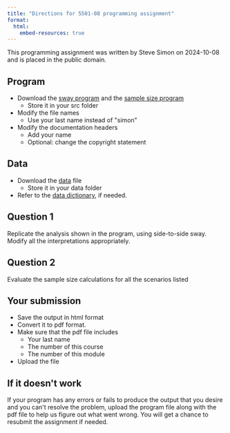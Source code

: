 ```yaml
---
title: "Directions for 5501-08 programming assignment"
format: 
  html:
    embed-resources: true
---
```


This programming assignment was written by Steve Simon on 2024-10-08 and is placed in the public domain.

## Program

-   Download the [sway program][sway] and the [sample size program][sample]
    -   Store it in your src folder
-   Modify the file names
    -   Use your last name instead of "simon"
-   Modify the documentation headers
    -   Add your name
    -   Optional: change the copyright statement
    
[sway]: https://github.com/pmean/classes/blob/master/general/simon-5501-08-sway.qmd
[sample]: https://github.com/pmean/classes/blob/master/general/simon-5501-08-sample-size.qmd

## Data

-   Download the [data][dat] file
    -   Store it in your data folder
-   Refer to the [data dictionary][dic], if needed.

[dat]: https://github.com/pmean/data/blob/main/files/postural-sway.txt
[dic]: https://github.com/pmean/data/blob/main/files/postural-sway.yaml
    
## Question 1

Replicate the analysis shown in the program, using side-to-side sway. Modify all the interpretations appropriately.

## Question 2

Evaluate the sample size calculations for all the scenarios listed

## Your submission

-   Save the output in html format
-   Convert it to pdf format.
-   Make sure that the pdf file includes
    -   Your last name
    -   The number of this course
    -   The number of this module
-   Upload the file

## If it doesn't work

If your program has any errors or fails to produce the output that you desire and you can't resolve the problem, upload the program file along with the pdf file to help us figure out what went wrong. You will get a chance to resubmit the assignment if needed.
